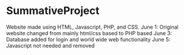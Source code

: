 # SummativeProject

Website made using HTML, Javascript, PHP, and CSS. 
June 1: Original website  changed from mainly html/css based to PHP based 
June 3: Database added for login and world wide web functionality 
June 5: Javascript not needed and removed 
